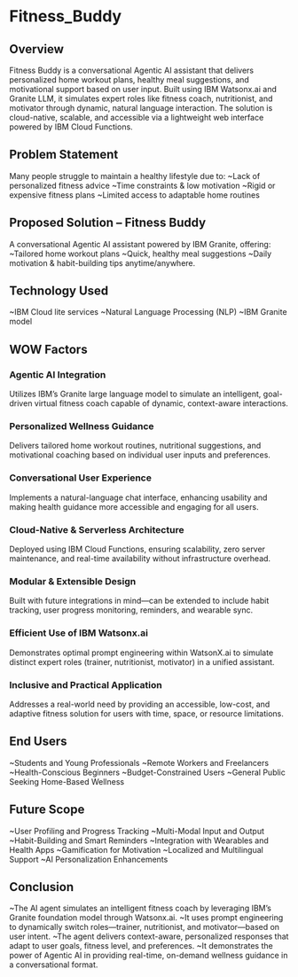 # Fitness_Buddy

## Overview
Fitness Buddy is a conversational Agentic AI assistant that delivers personalized home workout plans, healthy meal suggestions, and motivational support based on user input. Built using IBM Watsonx.ai and Granite LLM, it simulates expert roles like fitness coach, nutritionist, and motivator through dynamic, natural language interaction. The solution is cloud-native, scalable, and accessible via a lightweight web interface powered by IBM Cloud Functions.

## Problem Statement
Many people struggle to maintain a healthy lifestyle due to:
~Lack of personalized fitness advice
~Time constraints & low motivation
~Rigid or expensive fitness plans
~Limited access to adaptable home routines


## Proposed Solution – Fitness Buddy
 A conversational Agentic AI assistant powered by IBM Granite, offering:
~Tailored home workout plans
~Quick, healthy meal suggestions
~Daily motivation & habit-building tips
anytime/anywhere.

## Technology Used
~IBM Cloud lite services
~Natural Language Processing (NLP)
~IBM Granite model

## WOW Factors
### Agentic AI Integration
 Utilizes IBM’s Granite large language model to simulate an intelligent, goal-driven virtual fitness coach capable of dynamic, context-aware interactions.
### Personalized Wellness Guidance
 Delivers tailored home workout routines, nutritional suggestions, and motivational coaching based on individual user inputs and preferences.
### Conversational User Experience
 Implements a natural-language chat interface, enhancing usability and making health guidance more accessible and engaging for all users.
### Cloud-Native & Serverless Architecture
 Deployed using IBM Cloud Functions, ensuring scalability, zero server maintenance, and real-time availability without infrastructure overhead.
### Modular & Extensible Design
 Built with future integrations in mind—can be extended to include habit tracking, user progress monitoring, reminders, and wearable sync.
### Efficient Use of IBM Watsonx.ai
 Demonstrates optimal prompt engineering within WatsonX.ai to simulate distinct expert roles (trainer, nutritionist, motivator) in a unified assistant.
### Inclusive and Practical Application
 Addresses a real-world need by providing an accessible, low-cost, and adaptive fitness solution for users with time, space, or resource limitations.

## End Users
~Students and Young Professionals
~Remote Workers and Freelancers
~Health-Conscious Beginners
~Budget-Constrained Users
~General Public Seeking Home-Based Wellness

## Future Scope
~User Profiling and Progress Tracking
~Multi-Modal Input and Output
~Habit-Building and Smart Reminders
~Integration with Wearables and Health Apps
~Gamification for Motivation
~Localized and Multilingual Support
~AI Personalization Enhancements

## Conclusion
~The AI agent simulates an intelligent fitness coach by leveraging IBM’s Granite foundation model through Watsonx.ai.
~It uses prompt engineering to dynamically switch roles—trainer, nutritionist, and motivator—based on user intent.
~The agent delivers context-aware, personalized responses that adapt to user goals, fitness level, and preferences.
~It demonstrates the power of Agentic AI in providing real-time, on-demand wellness guidance in a conversational format.
